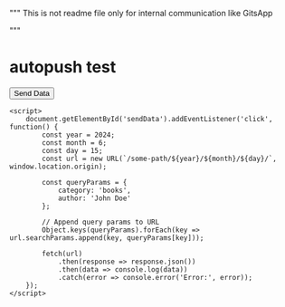 """
This is not readme file
only for internal communication 
like GitsApp

"""

# autopush test
<!DOCTYPE html>
<html>
<head>
    <title>Send Data with Path and Query Params</title>
</head>
<body>
    <button id="sendData">Send Data</button>

    <script>
        document.getElementById('sendData').addEventListener('click', function() {
            const year = 2024;
            const month = 6;
            const day = 15;
            const url = new URL(`/some-path/${year}/${month}/${day}/`, window.location.origin);

            const queryParams = {
                category: 'books',
                author: 'John Doe'
            };

            // Append query params to URL
            Object.keys(queryParams).forEach(key => url.searchParams.append(key, queryParams[key]));

            fetch(url)
                .then(response => response.json())
                .then(data => console.log(data))
                .catch(error => console.error('Error:', error));
        });
    </script>
</body>
</html>
